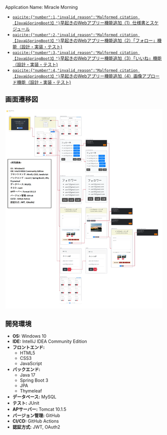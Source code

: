Application Name: Miracle Morning

- [&#8203;``oaicite:{"number":1,"invalid_reason":"Malformed citation 【Java&SpringBoot3】"}``&#8203; 早起きのWebアプリー機能追加（1）仕様書とスケジュール](https://note.com/songyh/n/ne22f8f456c40)
- [&#8203;``oaicite:{"number":2,"invalid_reason":"Malformed citation 【Java&SpringBoot3】"}``&#8203; 早起きのWebアプリー機能追加（2）「フォロー」機能（設計・実装・テスト)](https://note.com/songyh/n/n217fe01d6776)
- [&#8203;``oaicite:{"number":3,"invalid_reason":"Malformed citation 【Java&SpringBoot3】"}``&#8203; 早起きのWebアプリー機能追加（3）「いいね」機能（設計・実装・テスト)](https://note.com/songyh/n/n217fe01d6776)
- [&#8203;``oaicite:{"number":4,"invalid_reason":"Malformed citation 【Java&SpringBoot3】"}``&#8203; 早起きのWebアプリー機能追加（4）画像アプロード機能（設計・実装・テスト)](https://note.com/songyh/n/n05f5662c3a96)


## 画面遷移図


![gamensenido](./gamensenido.png)



## 開発環境

- **OS:** Windows 10
- **IDE:** IntelliJ IDEA Community Edition
- **フロントエンド:**
  - HTML5
  - CSS3
  - JavaScript
- **バックエンド:**
  - Java 17
  - Spring Boot 3
  - JPA
  - Thymeleaf
- **データベース:** MySQL
- **テスト:** JUnit
- **APサーバー:** Tomcat 10.1.5
- **バージョン管理:** GitHub
- **CI/CD:** GitHub Actions
- **認証方式:** JWT, OAuth2




